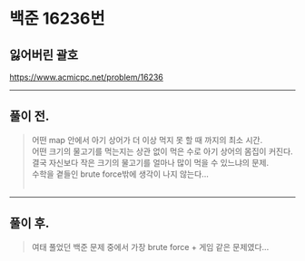 # 백준 16236번

## 잃어버린 괄호
https://www.acmicpc.net/problem/16236
___
## 풀이 전.
> 어떤 map 안에서 아기 상어가 더 이상 먹지 못 할 때 까지의 최소 시간.</br>
> 어떤 크기의 물고기를 먹는지는 상관 없이 먹은 수로 아기 상어의 몸집이 커진다.</br>
> 결국 자신보다 작은 크기의 물고기를 얼마나 많이 먹을 수 있느냐의 문제.</br>
> 수학을 곁들인 brute force밖에 생각이 나지 않는다...</br></br>
___
## 풀이 후.
> 여태 풀었던 백준 문제 중에서 가장 brute force + 게임 같은 문제였다...</br>